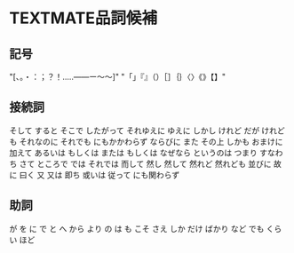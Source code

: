 # TEXTMATE品詞候補

## 記号

"[、。・：；？！…‥—―ー〜～]"
"「」『』（）［］｛｝〈〉《》【】"

## 接続詞

そして
すると
そこで
したがって
それゆえに
ゆえに
しかし
けれど
だが
けれども
それなのに
それでも
にもかかわらず
ならびに
また
その上
しかも
おまけに
加えて
あるいは
もしくは
または
もしくは
なぜなら
というのは
つまり
すなわち
さて
ところで
では
それでは
而して
然し
然して
然れど
然れども
並びに
故に
曰く
又
又は
即ち
或いは
従って
にも関わらず

## 助詞

が
を
に
で
と
へ
から
より
の
は
も
こそ
さえ
しか
だけ
ばかり
など
でも
くらい
ほど

